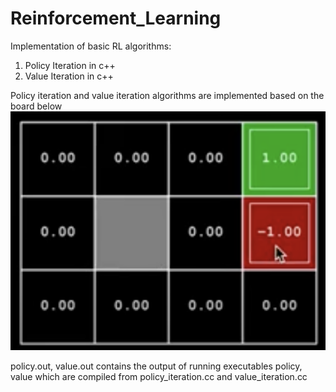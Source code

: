 # Reinforcement_Learning
Implementation of basic RL algorithms:
1. Policy Iteration in c++
2. Value Iteration in c++

Policy iteration and value iteration algorithms are implemented based on the board below
<img src="board.png" style="width:50th"> 

policy.out, value.out contains the output of running executables policy, value which are compiled from policy_iteration.cc and value_iteration.cc
